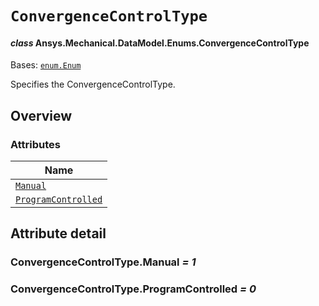 # `ConvergenceControlType`

<a id="ansys.mechanical.stubs.v241.Ansys.Mechanical.DataModel.Enums.ConvergenceControlType"></a>

#### *class* Ansys.Mechanical.DataModel.Enums.ConvergenceControlType

Bases: [`enum.Enum`](https://docs.python.org/3/library/enum.html#enum.Enum)

Specifies the ConvergenceControlType.

<!-- !! processed by numpydoc !! -->

<a id="overview"></a>

## Overview

### Attributes

| Name |
| ------------------------------------------------------------------ |
| [`Manual`](#ConvergenceControlType.Manual) |
| [`ProgramControlled`](#ConvergenceControlType.ProgramControlled) |

<a id="attribute-detail"></a>

## Attribute detail

<a id="ConvergenceControlType.Manual"></a>

### ConvergenceControlType.Manual *= 1*

<a id="ConvergenceControlType.ProgramControlled"></a>

### ConvergenceControlType.ProgramControlled *= 0*


